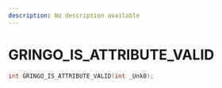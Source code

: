 ```yaml
---
description: No description available 
---
```


# GRINGO_IS_ATTRIBUTE_VALID

```cpp
int GRINGO_IS_ATTRIBUTE_VALID(int _Unk0);
```